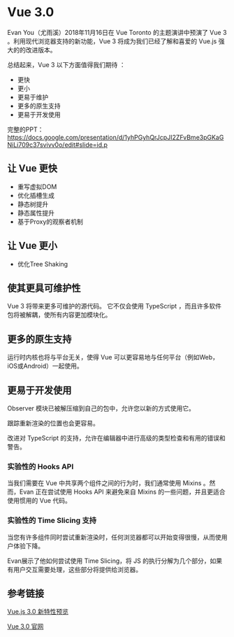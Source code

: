 # Vue 3.0

Evan You（尤雨溪）2018年11月16日在 Vue Toronto 的主题演讲中预演了 Vue 3 。利用现代浏览器支持的新功能，Vue 3 将成为我们已经了解和喜爱的 Vue.js 强大的的改进版本。

总结起来，Vue 3 以下方面值得我们期待 ：

- 更快
- 更小
- 更易于维护
- 更多的原生支持
- 更易于开发使用

完整的PPT： <https://docs.google.com/presentation/d/1yhPGyhQrJcpJI2ZFvBme3pGKaGNiLi709c37svivv0o/edit#slide=id.p>

## 让 Vue 更快

- 重写虚拟DOM
- 优化插槽生成
- 静态树提升
- 静态属性提升
- 基于Proxy的观察者机制



## 让 Vue 更小

- 优化Tree Shaking



## 使其更具可维护性

Vue 3 将带来更多可维护的源代码。 它不仅会使用 TypeScript ，而且许多软件包将被解耦，使所有内容更加模块化。



## 更多的原生支持

运行时内核也将与平台无关，使得 Vue 可以更容易地与任何平台（例如Web，iOS或Android）一起使用。



## 更易于开发使用

Observer 模块已被解压缩到自己的包中，允许您以新的方式使用它。

跟踪重新渲染的位置也会更容易。

改进对 TypeScript 的支持，允许在编辑器中进行高级的类型检查和有用的错误和警告。



### 实验性的 Hooks API

当我们需要在 Vue 中共享两个组件之间的行为时，我们通常使用 Mixins 。然而，Evan 正在尝试使用 Hooks API 来避免来自 Mixins 的一些问题，并且更适合使用惯用的 Vue 代码。



### 实验性的 Time Slicing 支持

当您有许多组件同时尝试重新渲染时，任何浏览器都可以开始变得很慢，从而使用户体验下降。

Evan展示了他如何尝试使用 Time Slicing，将 JS 的执行分解为几个部分，如果有用户交互需要处理，这些部分将提供给浏览器。



## 参考链接

[Vue.js 3.0 新特性预览](https://www.html.cn/archives/10052)

[Vue 3.0 官网](https://v3.vuejs.org/)

